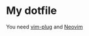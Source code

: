 # My dotfile
You need [vim-plug](https://github.com/junegunn/vim-plug) and [Neovim](http://neovim.io/)
